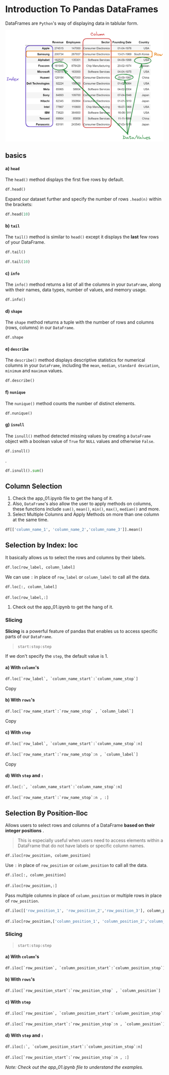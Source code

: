 # Introduction To Pandas DataFrames

DataFrames are `Python`'s way of displaying data in tablular form.

![1746167130632](image/markdown/1746167130632.png)

## basics

#### a) `head`

The `head()` method displays the first five rows by default.

```python
df.head()
```

Expand our dataset further and specify the number of rows `.head(n)` within the brackets:

```python
df.head(10)
```

#### b) `tail`

The `tail()` method is similar to `head()` except it displays the **last** few rows of your DataFrame.

```python
df.tail()
```

```python
df.tail(10)
```

#### c) `info`

The `info()` method returns a list of all the columns in your `DataFrame`, along with their names, data types, number of values, and memory usage.

```python
df.info()
```

#### d) `shape`

The `shape` method returns a tuple with the number of rows and columns (rows, columns) in our `DataFrame`.

```python
df.shape
```

#### e) `describe`

The `describe()` method displays descriptive statistics for numerical columns in your `DataFrame`, including the `mean`, `median`, `standard deviation`, `minimum` and `maximum` values.

```python
df.describe()
```

#### f) `nunique`

The `nunique()` method counts the number of distinct elements.

```python
df.nunique()
```

#### g) `isnull`

The `isnull()` method detected missing values by creating a `DataFrame` object with a boolean value of `True` for `NULL` values and otherwise `False`.

```python
df.isnull()
```

.

```python
df.isnull().sum()
```

## Column Selection

1. Check the app_01.ipynb file to get the hang of it.
2. Also, `DataFrame`'s also allow the user to apply methods on columns, these functions include `sum()`, `mean()`, `min()`, `max()`, `median()` and more.
3. Select Multiple Columns and Apply Methods on more than one column at the same time.

```python
df[['column_name_1', 'column_name_2','column_name_3']].mean()
```

## Selection by Index: loc

It basically allows us to select the rows and columns by their labels.

```python
df.loc[row_label, column_label]
```

We can use `:` in place of `row_label` or `column_label` to call all the data.

```python
df.loc[:, column_label]

df.loc[row_label,:]
```

1. Check out the app_01.ipynb to get the hang of it.

### Slicing

**Slicing** is a powerful feature of pandas that enables us to access specific parts of our `DataFrame`.

> `start:stop:step`

If we don't specify the `step`, the default value is 1.

#### a) With `column`'s

```python
df.loc[`row_label`, `column_name_start`:`column_name_stop`]
```

Copy

#### b) With `rows`'s

```python
df.loc[`row_name_start`:`row_name_stop` , `column_label`]
```

Copy

#### c) With `step`

```python
df.loc[`row_label`, `column_name_start`:`column_name_stop`:n]

df.loc[`row_name_start`:`row_name_stop`:n , `column_label`]
```

Copy

#### d) With `step` and `:`

```python
df.loc[:`, `column_name_start`:`column_name_stop`:n]

df.loc[`row_name_start`:`row_name_stop`:n , :]
```

## Selection By Position-Iloc

Allows users to select rows and columns of a DataFrame **based on their integer positions** .

> This is especially useful when users need to access elements within a DataFrame that do not have labels or specific column names.

```python
df.iloc[row_position, column_position]
```

Use `:` in place of `row_position` or `column_position` to call all the data.

```python
df.iloc[:, column_position]

df.iloc[row_position,:]
```

Pass multiple columns in place of `column_position` or multiple rows in place of `row_position`.

```python
df.iloc[['row_position_1', 'row_position_2','row_position_3'], column_position]

df.iloc[row_position,['column_position_1', 'column_position_2','column_position_3']]
```

### Slicing

> `start:stop:step`

#### a) With `column`'s

```python
df.iloc[`row_position`, `column_position_start`:`column_position_stop`]
```

#### b) With `rows`'s

```python
df.iloc[`row_position_start`:`row_position_stop` , `column_position`]
```

#### c) With `step`

```python
df.iloc[`row_position`, `column_position_start`:`column_position_stop`:n]

df.iloc[`row_position_start`:`row_position_stop`:n , `column_position`]
```

#### d) With `step` and `:`

```python
df.iloc[:`, `column_position_start`:`column_position_stop`:n]

df.iloc[`row_position_start`:`row_position_stop`:n , :]
```

_Note: Check out the app_01.ipynb file to understand the examples._
